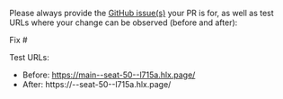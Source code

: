 Please always provide the [GitHub issue(s)](../issues) your PR is for, as well as test URLs where your change can be observed (before and after):

Fix #<gh-issue-id>

Test URLs:
- Before: https://main--seat-50--l715a.hlx.page/
- After: https://<branch>--seat-50--l715a.hlx.page/
